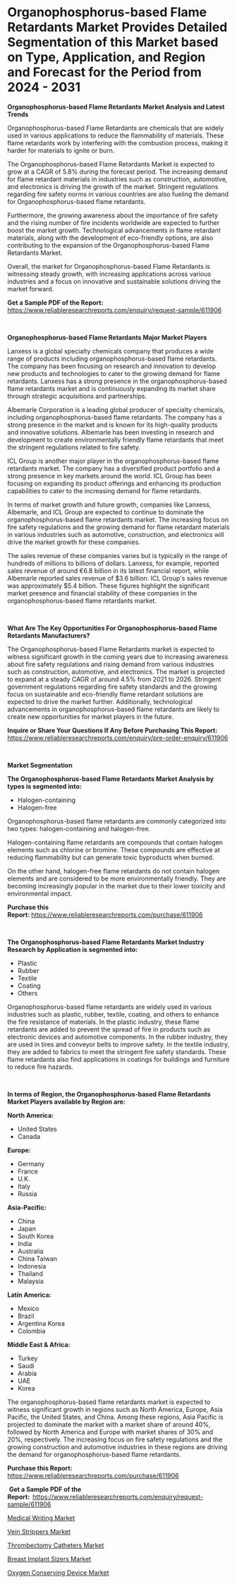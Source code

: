 <p><h1>Organophosphorus-based Flame Retardants Market Provides Detailed Segmentation of this Market based on Type, Application, and Region and Forecast for the Period from 2024 - 2031</h1></p><p><strong>Organophosphorus-based Flame Retardants Market Analysis and Latest Trends</strong></p>
<p><p>Organophosphorus-based Flame Retardants are chemicals that are widely used in various applications to reduce the flammability of materials. These flame retardants work by interfering with the combustion process, making it harder for materials to ignite or burn.</p><p>The Organophosphorus-based Flame Retardants Market is expected to grow at a CAGR of 5.8% during the forecast period. The increasing demand for flame retardant materials in industries such as construction, automotive, and electronics is driving the growth of the market. Stringent regulations regarding fire safety norms in various countries are also fueling the demand for Organophosphorus-based flame retardants.</p><p>Furthermore, the growing awareness about the importance of fire safety and the rising number of fire incidents worldwide are expected to further boost the market growth. Technological advancements in flame retardant materials, along with the development of eco-friendly options, are also contributing to the expansion of the Organophosphorus-based Flame Retardants Market.</p><p>Overall, the market for Organophosphorus-based Flame Retardants is witnessing steady growth, with increasing applications across various industries and a focus on innovative and sustainable solutions driving the market forward.</p></p>
<p><strong>Get a Sample PDF of the Report:&nbsp;</strong> <a href="https://www.reliableresearchreports.com/enquiry/request-sample/611906">https://www.reliableresearchreports.com/enquiry/request-sample/611906</a></p>
<p>&nbsp;</p>
<p><strong>Organophosphorus-based Flame Retardants Major Market Players</strong></p>
<p><p>Lanxess is a global specialty chemicals company that produces a wide range of products including organophosphorus-based flame retardants. The company has been focusing on research and innovation to develop new products and technologies to cater to the growing demand for flame retardants. Lanxess has a strong presence in the organophosphorus-based flame retardants market and is continuously expanding its market share through strategic acquisitions and partnerships.</p><p>Albemarle Corporation is a leading global producer of specialty chemicals, including organophosphorus-based flame retardants. The company has a strong presence in the market and is known for its high-quality products and innovative solutions. Albemarle has been investing in research and development to create environmentally friendly flame retardants that meet the stringent regulations related to fire safety.</p><p>ICL Group is another major player in the organophosphorus-based flame retardants market. The company has a diversified product portfolio and a strong presence in key markets around the world. ICL Group has been focusing on expanding its product offerings and enhancing its production capabilities to cater to the increasing demand for flame retardants.</p><p>In terms of market growth and future growth, companies like Lanxess, Albemarle, and ICL Group are expected to continue to dominate the organophosphorus-based flame retardants market. The increasing focus on fire safety regulations and the growing demand for flame retardant materials in various industries such as automotive, construction, and electronics will drive the market growth for these companies.</p><p>The sales revenue of these companies varies but is typically in the range of hundreds of millions to billions of dollars. Lanxess, for example, reported sales revenue of around €6.8 billion in its latest financial report, while Albemarle reported sales revenue of $3.6 billion. ICL Group's sales revenue was approximately $5.4 billion. These figures highlight the significant market presence and financial stability of these companies in the organophosphorus-based flame retardants market.</p></p>
<p>&nbsp;</p>
<p><strong>What Are The Key Opportunities For Organophosphorus-based Flame Retardants Manufacturers?</strong></p>
<p><p>The Organophosphorus-based Flame Retardants market is expected to witness significant growth in the coming years due to increasing awareness about fire safety regulations and rising demand from various industries such as construction, automotive, and electronics. The market is projected to expand at a steady CAGR of around 4.5% from 2021 to 2026. Stringent government regulations regarding fire safety standards and the growing focus on sustainable and eco-friendly flame retardant solutions are expected to drive the market further. Additionally, technological advancements in organophosphorus-based flame retardants are likely to create new opportunities for market players in the future.</p></p>
<p><strong>Inquire or Share Your Questions If Any Before Purchasing This Report:</strong> <a href="https://www.reliableresearchreports.com/enquiry/pre-order-enquiry/611906">https://www.reliableresearchreports.com/enquiry/pre-order-enquiry/611906</a></p>
<p>&nbsp;</p>
<p><strong>Market Segmentation</strong></p>
<p><strong>The Organophosphorus-based Flame Retardants Market Analysis by types is segmented into:</strong></p>
<p><ul><li>Halogen-containing</li><li>Halogen-free</li></ul></p>
<p><p>Organophosphorus-based flame retardants are commonly categorized into two types: halogen-containing and halogen-free. </p><p>Halogen-containing flame retardants are compounds that contain halogen elements such as chlorine or bromine. These compounds are effective at reducing flammability but can generate toxic byproducts when burned. </p><p>On the other hand, halogen-free flame retardants do not contain halogen elements and are considered to be more environmentally friendly. They are becoming increasingly popular in the market due to their lower toxicity and environmental impact.</p></p>
<p><strong>Purchase this Report:&nbsp;</strong><a href="https://www.reliableresearchreports.com/purchase/611906">https://www.reliableresearchreports.com/purchase/611906</a></p>
<p>&nbsp;</p>
<p><strong>The Organophosphorus-based Flame Retardants Market Industry Research by Application is segmented into:</strong></p>
<p><ul><li>Plastic</li><li>Rubber</li><li>Textile</li><li>Coating</li><li>Others</li></ul></p>
<p><p>Organophosphorus-based flame retardants are widely used in various industries such as plastic, rubber, textile, coating, and others to enhance the fire resistance of materials. In the plastic industry, these flame retardants are added to prevent the spread of fire in products such as electronic devices and automotive components. In the rubber industry, they are used in tires and conveyor belts to improve safety. In the textile industry, they are added to fabrics to meet the stringent fire safety standards. These flame retardants also find applications in coatings for buildings and furniture to reduce fire hazards.</p></p>
<p>&nbsp;</p>
<p><strong>In terms of Region, the Organophosphorus-based Flame Retardants Market Players available by Region are:</strong></p>
<p>
    <p> <strong> North America: </strong>
        <ul>
            <li>United States</li>
            <li>Canada</li>
        </ul>
        </p> 
    <p> <strong> Europe: </strong>
        <ul>
            <li>Germany</li>
            <li>France</li>
            <li>U.K.</li>
            <li>Italy</li>
            <li>Russia</li>
        </ul>
        </p> 
    <p> <strong> Asia-Pacific: </strong>
        <ul>
            <li>China</li>
            <li>Japan</li>
            <li>South Korea</li>
            <li>India</li>
            <li>Australia</li>
            <li>China Taiwan</li>
            <li>Indonesia</li>
            <li>Thailand</li>
            <li>Malaysia</li>
        </ul>
        </p> 
    <p> <strong> Latin America: </strong>
        <ul>
            <li>Mexico</li>
            <li>Brazil</li>
            <li>Argentina Korea</li>
            <li>Colombia</li>
        </ul>
        </p> 
    <p> <strong> Middle East & Africa: </strong>
        <ul>
            <li>Turkey</li>
            <li>Saudi</li>
            <li>Arabia</li>
            <li>UAE</li>
            <li>Korea</li>
        </ul>
    </p>
    </p>
<p><p>The organophosphorus-based flame retardants market is expected to witness significant growth in regions such as North America, Europe, Asia Pacific, the United States, and China. Among these regions, Asia Pacific is projected to dominate the market with a market share of around 40%, followed by North America and Europe with market shares of 30% and 20%, respectively. The increasing focus on fire safety regulations and the growing construction and automotive industries in these regions are driving the demand for organophosphorus-based flame retardants.</p></p>
<p><strong>Purchase this Report: </strong><a href="https://www.reliableresearchreports.com/purchase/611906">https://www.reliableresearchreports.com/purchase/611906</a></p>
<p>&nbsp;<strong>Get a Sample PDF of the Report:&nbsp;&nbsp;</strong><a href="https://www.reliableresearchreports.com/enquiry/request-sample/611906">https://www.reliableresearchreports.com/enquiry/request-sample/611906</a></p>
<p><strong></strong></p>
<p><p><a href="https://medium.com/@elyssablick/medical-writing-market-size-and-market-trends-complete-industry-overview-2024-to-2031-756670077119">Medical Writing Market</a></p><p><a href="https://medium.com/@jensenklein/vein-strippers-market-size-and-market-trends-complete-industry-overview-2024-to-2031-dbdf35a4497d">Vein Strippers Market</a></p><p><a href="https://medium.com/@jensenklein/thrombectomy-catheters-market-outlook-industry-overview-and-forecast-2024-to-2031-e7b79e6e2295">Thrombectomy Catheters Market</a></p><p><a href="https://medium.com/@elyssablick/breast-implant-sizers-market-size-and-market-trends-complete-industry-overview-2024-to-2031-1f790471fbad">Breast Implant Sizers Market</a></p><p><a href="https://medium.com/@jensenklein/oxygen-conserving-device-market-research-report-its-history-and-forecast-2024-to-2031-e14e7c6b4ab0">Oxygen Conserving Device Market</a></p></p>